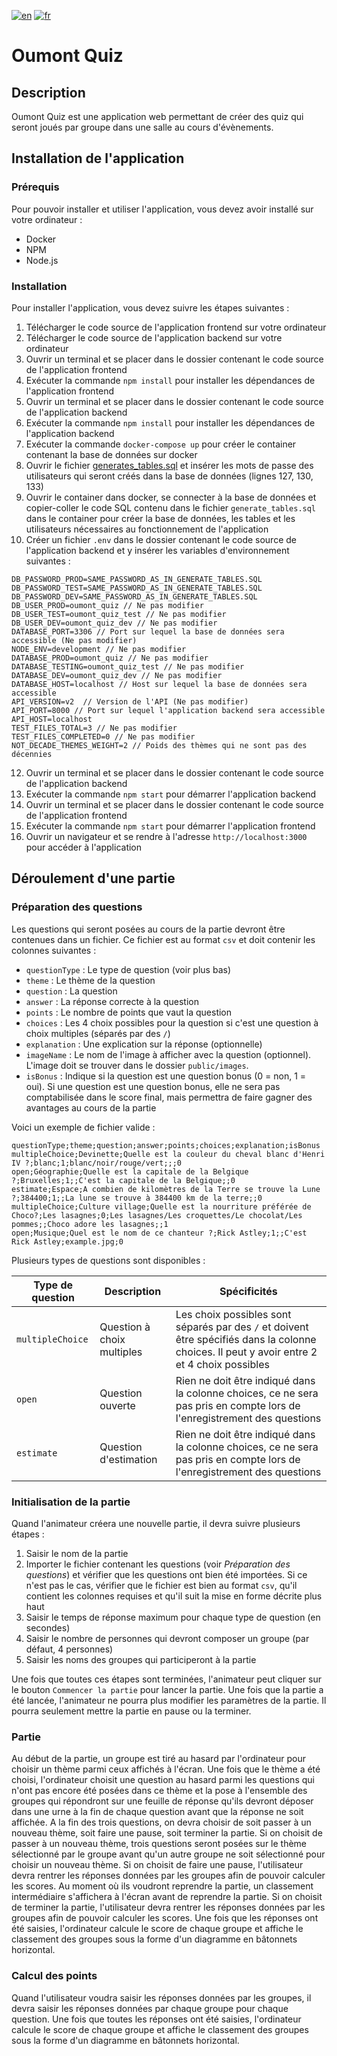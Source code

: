 [![en](https://img.shields.io/badge/language-english-red)](./README.md)
[![fr](https://img.shields.io/badge/langue-français-brightgreen)](./README.fr.md)

# Oumont Quiz

## Description

Oumont Quiz est une application web permettant de créer des quiz qui seront joués par groupe dans une salle au cours d'évènements.

## Installation de l'application

### Prérequis

Pour pouvoir installer et utiliser l'application, vous devez avoir installé sur votre ordinateur :

- Docker
- NPM
- Node.js

### Installation

Pour installer l'application, vous devez suivre les étapes suivantes :

1. Télécharger le code source de l'application frontend sur votre ordinateur
2. Télécharger le code source de l'application backend sur votre ordinateur
3. Ouvrir un terminal et se placer dans le dossier contenant le code source de l'application frontend
4. Exécuter la commande `npm install` pour installer les dépendances de l'application frontend
5. Ouvrir un terminal et se placer dans le dossier contenant le code source de l'application backend
6. Exécuter la commande `npm install` pour installer les dépendances de l'application backend
7. Exécuter la commande `docker-compose up` pour créer le container contenant la base de données sur docker
8. Ouvrir le fichier [generates_tables.sql](./generate_tables.sql) et insérer les mots de passe des utilisateurs qui seront créés dans la base de données (lignes 127, 130, 133)
9. Ouvrir le container dans docker, se connecter à la base de données et copier-coller le code SQL contenu dans le fichier `generate_tables.sql` dans le container pour créer la base de données, les tables et les utilisateurs nécessaires au fonctionnement de l'application
10. Créer un fichier `.env` dans le dossier contenant le code source de l'application backend et y insérer les variables d'environnement suivantes :

```env
DB_PASSWORD_PROD=SAME_PASSWORD_AS_IN_GENERATE_TABLES.SQL
DB_PASSWORD_TEST=SAME_PASSWORD_AS_IN_GENERATE_TABLES.SQL
DB_PASSWORD_DEV=SAME_PASSWORD_AS_IN_GENERATE_TABLES.SQL
DB_USER_PROD=oumont_quiz // Ne pas modifier
DB_USER_TEST=oumont_quiz_test // Ne pas modifier
DB_USER_DEV=oumont_quiz_dev // Ne pas modifier
DATABASE_PORT=3306 // Port sur lequel la base de données sera accessible (Ne pas modifier)
NODE_ENV=development // Ne pas modifier
DATABASE_PROD=oumont_quiz // Ne pas modifier
DATABASE_TESTING=oumont_quiz_test // Ne pas modifier
DATABASE_DEV=oumont_quiz_dev // Ne pas modifier
DATABASE_HOST=localhost // Host sur lequel la base de données sera accessible
API_VERSION=v2  // Version de l'API (Ne pas modifier)
API_PORT=8000 // Port sur lequel l'application backend sera accessible
API_HOST=localhost
TEST_FILES_TOTAL=3 // Ne pas modifier
TEST_FILES_COMPLETED=0 // Ne pas modifier
NOT_DECADE_THEMES_WEIGHT=2 // Poids des thèmes qui ne sont pas des décennies
```

12. Ouvrir un terminal et se placer dans le dossier contenant le code source de l'application backend
13. Exécuter la commande `npm start` pour démarrer l'application backend
14. Ouvrir un terminal et se placer dans le dossier contenant le code source de l'application frontend
15. Exécuter la commande `npm start` pour démarrer l'application frontend
16. Ouvrir un navigateur et se rendre à l'adresse `http://localhost:3000` pour accéder à l'application

## Déroulement d'une partie

### Préparation des questions

Les questions qui seront posées au cours de la partie devront être contenues dans un fichier. Ce fichier est au format `csv` et doit contenir les colonnes suivantes :

- `questionType` : Le type de question (voir plus bas)
- `theme` : Le thème de la question
- `question` : La question
- `answer` : La réponse correcte à la question
- `points` : Le nombre de points que vaut la question
- `choices` : Les 4 choix possibles pour la question si c'est une question à choix multiples (séparés par des `/`)
- `explanation` : Une explication sur la réponse (optionnelle)
- `imageName` : Le nom de l'image à afficher avec la question (optionnel). L'image doit se trouver dans le dossier `public/images`.
- `isBonus` : Indique si la question est une question bonus (0 = non, 1 = oui). Si une question est une question bonus, elle ne sera pas comptabilisée dans le score final, mais permettra de faire gagner des avantages au cours de la partie

Voici un exemple de fichier valide :

```csv
questionType;theme;question;answer;points;choices;explanation;isBonus
multipleChoice;Devinette;Quelle est la couleur du cheval blanc d'Henri IV ?;blanc;1;blanc/noir/rouge/vert;;;0
open;Géographie;Quelle est la capitale de la Belgique ?;Bruxelles;1;;C'est la capitale de la Belgique;;0
estimate;Espace;A combien de kilomètres de la Terre se trouve la Lune ?;384400;1;;La lune se trouve à 384400 km de la terre;;0
multipleChoice;Culture village;Quelle est la nourriture préférée de Choco?;Les lasagnes;0;Les lasagnes/Les croquettes/Le chocolat/Les pommes;;Choco adore les lasagnes;;1
open;Musique;Quel est le nom de ce chanteur ?;Rick Astley;1;;C'est Rick Astley;example.jpg;0
```

Plusieurs types de questions sont disponibles :

| Type de question | Description                | Spécificités                                                                                                                                 |
| ---------------- | -------------------------- | -------------------------------------------------------------------------------------------------------------------------------------------- |
| `multipleChoice` | Question à choix multiples | Les choix possibles sont séparés par des `/` et doivent être spécifiés dans la colonne choices. Il peut y avoir entre 2 et 4 choix possibles |
| `open`           | Question ouverte           | Rien ne doit être indiqué dans la colonne choices, ce ne sera pas pris en compte lors de l'enregistrement des questions                      |
| `estimate`       | Question d'estimation      | Rien ne doit être indiqué dans la colonne choices, ce ne sera pas pris en compte lors de l'enregistrement des questions                      |

### Initialisation de la partie

Quand l'animateur créera une nouvelle partie, il devra suivre plusieurs étapes :

1. Saisir le nom de la partie
2. Importer le fichier contenant les questions (voir _Préparation des questions_) et vérifier que les questions ont bien été importées. Si ce n'est pas le cas, vérifier que le fichier est bien au format `csv`, qu'il contient les colonnes requises et qu'il suit la mise en forme décrite plus haut
3. Saisir le temps de réponse maximum pour chaque type de question (en secondes)
4. Saisir le nombre de personnes qui devront composer un groupe (par défaut, 4 personnes)
5. Saisir les noms des groupes qui participeront à la partie

Une fois que toutes ces étapes sont terminées, l'animateur peut cliquer sur le bouton `Commencer la partie` pour lancer la partie. Une fois que la partie a été lancée, l'animateur ne pourra plus modifier les paramètres de la partie. Il pourra seulement mettre la partie en pause ou la terminer.

### Partie

Au début de la partie, un groupe est tiré au hasard par l'ordinateur pour choisir un thème parmi ceux affichés à l'écran. Une fois que le thème a été choisi, l'ordinateur choisit une question au hasard parmi les questions qui n'ont pas encore été posées dans ce thème et la pose à l'ensemble des groupes qui répondront sur une feuille de réponse qu'ils devront déposer dans une urne à la fin de chaque question avant que la réponse ne soit affichée.
A la fin des trois questions, on devra choisir de soit passer à un nouveau thème, soit faire une pause, soit terminer la partie. Si on choisit de passer à un nouveau thème, trois questions seront posées sur le thème sélectionné par le groupe avant qu'un autre groupe ne soit sélectionné pour choisir un nouveau thème. Si on choisit de faire une pause, l'utilisateur devra rentrer les réponses données par les groupes afin de pouvoir calculer les scores. Au moment où ils voudront reprendre la partie, un classement intermédiaire s'affichera à l'écran avant de reprendre la partie. Si on choisit de terminer la partie, l'utilisateur devra rentrer les réponses données par les groupes afin de pouvoir calculer les scores. Une fois que les réponses ont été saisies, l'ordinateur calcule le score de chaque groupe et affiche le classement des groupes sous la forme d'un diagramme en bâtonnets horizontal.

### Calcul des points

Quand l'utilisateur voudra saisir les réponses données par les groupes, il devra saisir les réponses données par chaque groupe pour chaque question.
Une fois que toutes les réponses ont été saisies, l'ordinateur calcule le score de chaque groupe et affiche le classement des groupes sous la forme d'un diagramme en bâtonnets horizontal.
